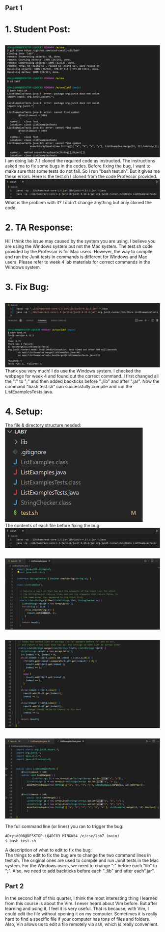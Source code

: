 ## Part 1
# 1. Student Post:
<br>![Image](error.png)<br>
I am doing lab 7. I cloned the required code as instructed. The instructions asked me to fix some bugs in the codes. Before fixing the bug, I want to make sure that some tests do not fail. So I run "bash test.sh". But it gives me these errors.
Here is the test.sh I cloned from the code Professor provided.
<br>![Image](bug.png)<br>
What is the problem with it? I didn't change anything but only cloned the code.
# 2. TA Response:
Hi! I think the issue may caused by the system you are using. I believe you are using the Windows system but not the Mac system. The test.sh code provided by the Professor is for Mac users. However, the way to compile and run the Junit tests in commands is different for Windows and Mac users. Please refer to week 4 lab materials for correct commands in the Windows system.
# 3. Fix Bug:
<br>![Image](corrected.png)<br>
Thank you very much! I do use the Windows system. I checked the webpage for week 4 and found out the correct command. I first changed all the ":" to ";" and then added backticks before ".;lib" and after ".jar". Now the command "bash test.sh" can successfully compile and run the ListExamplesTests.java.
# 4. Setup:
The file & directory structure needed:
<br>![Image](folder.png)<br>
The contents of each file before fixing the bug:
<br>![Image](bug.png)<br>

<br>![Image](content1.png)<br>

<br>![Image](content2.png)<br>

<br>![Image](content3.png)<br>

The full command line (or lines) you ran to trigger the bug:
```
AD+yid008@DESKTOP-LQADC83 MINGW64 /e/cse/lab7 (main)
$ bash test.sh
```
A description of what to edit to fix the bug:<br>
The things to edit to fix the bug are to change the two command lines in test.sh. The original ones are used to compile and run Junit tests in the Mac system. For the Windows users, we need to change ":" before each "lib" to ";". Also, we need to add backticks before each ".;lib" and after each".jar".
## Part 2
In the second half of this quarter, I think the most interesting thing I learned from this course is about the Vim. I never heard about Vim before. But after learning and using it, I feel it is very useful. That is because, with Vim, I could edit the file without opening it on my computer. Sometimes it is really hard to find a specific file if your computer has tons of files and folders. Also, Vin allows us to edit a file remotely via ssh, which is really convenient.
